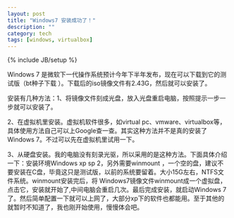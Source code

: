 ```yaml
---
layout: post
title: "Windows7 安装成功了！"
description: ""
category: tech
tags: [windows, virtualbox]
---
```

{% include JB/setup %}

Windows 7 是微软下一代操作系统预计今年下半年发布，现在可以下载到它的测试版（bt种子下载 ）。下载后的iso镜像文件有2.43G，然后就可以安装了。

安装有几种方法：1、将镜像文件刻成光盘，放入光盘重启电脑，按照提示一步一步就可以安装了。

2、在虚拟机里安装。虚拟机软件很多，如virtual pc、vmware、virtualbox等，具体使用方法自己可以上Google查一查。其实这种方法并不是真的安装了Windows 7。不过可以先在虚拟机里试用一下。

3、从硬盘安装。我的电脑没有刻录光驱，所以采用的是这种方法。下面具体介绍一下：安装环境Windows xp sp 2，另外需要winmount ，一个空的盘，建议不要安装在C盘，毕竟这只是测试版，以前的系统要留着。大小15G左右，NTFS文件系统。winmount安装完后，将 Windows7镜像文件winmount成一个虚拟盘，点击它，安装就开始了,中间电脑会重启几次。最后完成安装，就启动Windows 7 了。然后简单配置一下就可以上网了，大部分xp下的软件也都能用。至于其他的就暂时不知道了，我也刚开始使用，慢慢体会吧。
